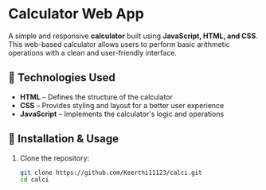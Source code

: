 # Calculator Web App  

A simple and responsive **calculator** built using **JavaScript, HTML, and CSS**. 
This web-based calculator allows users to perform basic arithmetic operations with a clean and user-friendly interface.  

## 🎯 Technologies Used  
- **HTML** – Defines the structure of the calculator  
- **CSS** – Provides styling and layout for a better user experience  
- **JavaScript** – Implements the calculator's logic and operations  

## 🔧 Installation & Usage  
1. Clone the repository:  
   ```sh
   git clone https://github.com/Keerthi11123/calci.git
   cd calci
